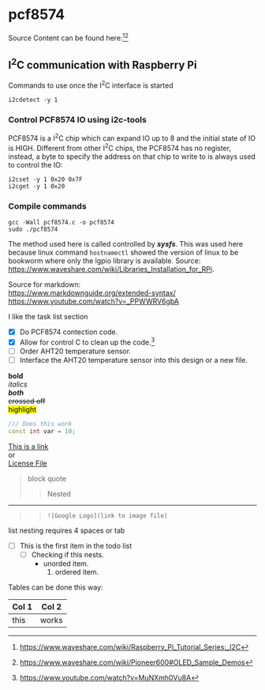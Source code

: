 # pcf8574
Source Content can be found here:[^1][^2]
[^1]: https://www.waveshare.com/wiki/Raspberry_Pi_Tutorial_Series:_I2C
[^2]: https://www.waveshare.com/wiki/Pioneer600#OLED_Sample_Demos
## I<sup>2</sup>C communication with Raspberry Pi

Commands to use once the I<sup>2</sup>C interface is started   
```
i2cdetect -y 1
```

### Control PCF8574 IO using i2c-tools
PCF8574 is a I<sup>2</sup>C chip which can expand IO up to 8 and the initial state of IO is HIGH. Different from other I<sup>2</sup>C chips, the PCF8574 has no register, instead, a byte to specify the address on that chip to write to is always used to control the IO:


```
i2cset -y 1 0x20 0x7F
i2cget -y 1 0x20
```

### Compile commands
```
gcc -Wall pcf8574.c -o pcf8574
sudo ./pcf8574
```

The method used here is called controlled by ***sysfs***.  This was used here because linux command `hostnamectl` showed the version of linux to be bookworm where only the lgpio library is available.  Source: https://www.waveshare.com/wiki/Libraries_Installation_for_RPi. 










Source for markdown:  
https://www.markdownguide.org/extended-syntax/  
https://www.youtube.com/watch?v=_PPWWRV6gbA  

I like the task list section<br>
- [x] Do PCF8574 contection code.
- [x] Allow for control C to clean up the code.[^3]
- [ ] Order AHT20 temperature sensor.
- [ ] Interface the AHT20 temperature sensor into this design or a new file.

**bold**  
*italics*  
***both***  
~~crossed off~~  
<mark>highlight</mark>  


```c++
/// Does this work
const int var = 10;
```

[This is a link](https://google.com)  
or  
[License File](/LICENSE)


> block quote
>
>> Nested

***

>> ` ![Google Logo](link to image file) `  


list nesting requires 4 spaces or tab

- [ ] This is the first item in the todo list
    - [ ] Checking if this nests.
        - unorded item.
            1. ordered item.



Tables can be done this way:

| Col 1 | Col 2 |
|:---   |:-----:|
|  this | works |



[^3]:https://www.youtube.com/watch?v=MuNXmh0Vu8A
